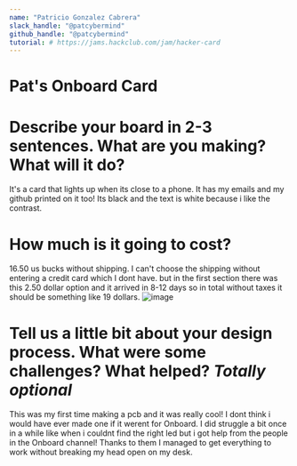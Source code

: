 ```yaml
---
name: "Patricio Gonzalez Cabrera"
slack_handle: "@patcybermind"
github_handle: "@patcybermind"
tutorial: # https://jams.hackclub.com/jam/hacker-card
---
```


# Pat's Onboard Card

# Describe your board in 2-3 sentences. What are you making? What will it do?
It's a card that lights up when its close to a phone. It has my emails and my github
printed on it too! Its black and the text is white because i like the contrast.

# How much is it going to cost?
16.50 us bucks without shipping. I can't choose the shipping without entering a credit card which I dont have.
but in the first section there was this 2.50 dollar option and it arrived in 8-12 days so in total without taxes
it should be something like 19 dollars.
![image](https://github.com/Patcybermind/myOnBoardcard/assets/97562509/2cb0f67d-1c99-41f2-a5f0-ad5225eeed94)

# Tell us a little bit about your design process. What were some challenges? What helped? ***Totally optional***
This was my first time making a pcb and it was really cool! I dont think i would have ever made one if it werent for
Onboard. I did struggle a bit once in a while like when i couldnt find the right led but i got help from the people in
the Onboard channel! Thanks to them I managed to get everything to work without breaking my head open on my desk.
